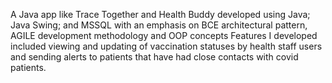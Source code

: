 A Java app like Trace Together and Health Buddy developed using Java; Java Swing; and MSSQL with an emphasis on BCE architectural pattern, AGILE development methodology and OOP concepts Features I developed included viewing and updating of vaccination statuses by health staff users and sending alerts to patients that have had close contacts with covid patients.
